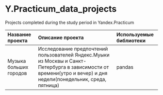 # Y.Practicum_data_projects
Projects completed during the study period in Yandex.Practicum

| Название проекта      | Описание проекта               | Используемые библиотеки |
| :-------------|:------------------|:-----|
| Музыка больших городов     | Исследование предпочтений пользователей Яндекс.Муыки из Москвы и Санкт-Петербурга в зависимости от времени(утро и вечер) и дня недели(понедельник, среда, пятница) | pandas |


